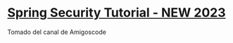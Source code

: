 # [Spring Security Tutorial - NEW 2023](https://www.youtube.com/watch?v=b9O9NI-RJ3o&lc=UgxtDd0vRqwrUqrS5oJ4AaABAg.9j6tAENyxKl9jfAPcgkOKE)
Tomado del canal de Amigoscode
